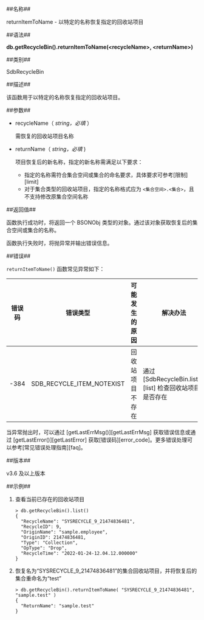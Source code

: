 ##名称##

returnItemToName - 以特定的名称恢复指定的回收站项目

##语法##

**db.getRecycleBin().returnItemToName(\<recycleName\>, \<returnName\>)**

##类别##

SdbRecycleBin

##描述##

该函数用于以特定的名称恢复指定的回收站项目。

##参数##

- recycleName（ *string，必填* ）

    需恢复的回收站项目名称

- returnName（ *string，必填* )

    项目恢复后的新名称，指定的新名称需满足以下要求：

    - 指定的名称需符合集合空间或集合的命名要求，具体要求可参考[限制][limit]
    - 对于集合类型的回收站项目，指定的名称格式应为 `<集合空间>.<集合>`，且不支持修改原集合空间名称

##返回值##

函数执行成功时，将返回一个 BSONObj 类型的对象。通过该对象获取恢复后的集合空间或集合的名称。

函数执行失败时，将抛异常并输出错误信息。

##错误##

`returnItemToName()` 函数常见异常如下：

| 错误码 | 错误类型 | 可能发生的原因 | 解决办法 |
| ------ | ------ | --- | ------ |
| -384 | SDB_RECYCLE_ITEM_NOTEXIST | 回收站项目不存在 | 通过 [SdbRecycleBin.list()][list] 检查回收站项目是否存在 |

当异常抛出时，可以通过 [getLastErrMsg()][getLastErrMsg] 获取错误信息或通过 [getLastError()][getLastError] 获取[错误码][error_code]。更多错误处理可以参考[常见错误处理指南][faq]。

##版本##

v3.6 及以上版本

##示例##

1. 查看当前已存在的回收站项目

    ```lang-javascript
    > db.getRecycleBin().list()
    {
      "RecycleName": "SYSRECYCLE_9_21474836481",
      "RecycleID": 9,
      "OriginName": "sample.employee",
      "OriginID": 21474836481,
      "Type": "Collection",
      "OpType": "Drop",
      "RecycleTime": "2022-01-24-12.04.12.000000"
    }
    ```

2. 恢复名为“SYSRECYCLE_9_21474836481”的集合回收站项目，并将恢复后的集合重命名为“test”

    ```lang-javascript
    > db.getRecycleBin().returnItemToName( "SYSRECYCLE_9_21474836481", "sample.test" )
    {
      "ReturnName": "sample.test"
    }
    ```

[^_^]:
    本文使用的所有引用及链接
[getLastErrMsg]:manual/Manual/Sequoiadb_Command/Global/getLastErrMsg.md
[getLastError]:manual/Manual/Sequoiadb_Command/Global/getLastError.md
[faq]:manual/FAQ/faq_sdb.md
[error_code]:manual/Manual/Sequoiadb_error_code.md
[list]:manual/Manual/Sequoiadb_Command/SdbRecycleBin/list.md
[limit]:manual/Manual/sequoiadb_limitation.md
